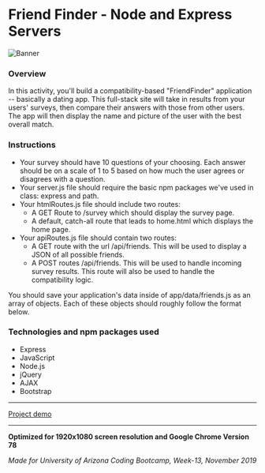 # Friend Finder - Node and Express Servers

![Banner](images/githubtpl.png)

### Overview

In this activity, you'll build a compatibility-based "FriendFinder" application -- basically a dating app. This full-stack site will take in results from your users' surveys, then compare their answers with those from other users. The app will then display the name and picture of the user with the best overall match.

### Instructions

* Your survey should have 10 questions of your choosing. Each answer should be on a scale of 1 to 5 based on how much the user agrees or disagrees with a question.
* Your server.js file should require the basic npm packages we've used in class: express and path.
* Your htmlRoutes.js file should include two routes:
    * A GET Route to /survey which should display the survey page.
    * A default, catch-all route that leads to home.html which displays the home page.
* Your apiRoutes.js file should contain two routes:
    * A GET route with the url /api/friends. This will be used to display a JSON of all possible friends.
    * A POST routes /api/friends. This will be used to handle incoming survey results. This route will also be used to handle the compatibility logic.

You should save your application's data inside of app/data/friends.js as an array of objects. Each of these objects should roughly follow the format below.

### Technologies and npm packages used

* Express
* JavaScript
* Node.js
* jQuery
* AJAX
* Bootstrap

---

[Project demo](https://hidden-stream-57928.herokuapp.com/)

---

**Optimized for 1920x1080 screen resolution and Google Chrome Version 78**

_Made for University of Arizona Coding Bootcamp, Week-13, November 2019_
